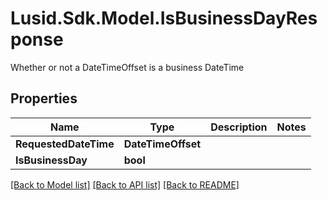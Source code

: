 # Lusid.Sdk.Model.IsBusinessDayResponse
Whether or not a DateTimeOffset is a business DateTime

## Properties

Name | Type | Description | Notes
------------ | ------------- | ------------- | -------------
**RequestedDateTime** | **DateTimeOffset** |  | 
**IsBusinessDay** | **bool** |  | 

[[Back to Model list]](../README.md#documentation-for-models) [[Back to API list]](../README.md#documentation-for-api-endpoints) [[Back to README]](../README.md)

